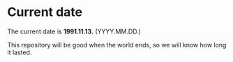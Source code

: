 # Current date

The current date is **1991.11.13.** (YYYY.MM.DD.)

This repository will be good when the world ends, so we will know how long it lasted.